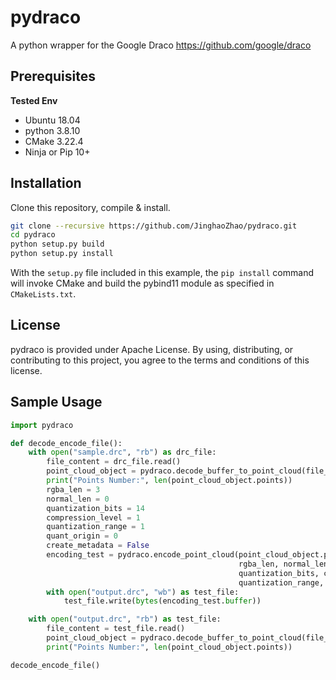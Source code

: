# pydraco

A python wrapper for the Google Draco https://github.com/google/draco

## Prerequisites

**Tested Env**

* Ubuntu 18.04
* python 3.8.10
* CMake 3.22.4
* Ninja or Pip 10+


## Installation

Clone this repository, compile & install.

```bash
git clone --recursive https://github.com/JinghaoZhao/pydraco.git
cd pydraco
python setup.py build
python setup.py install
```

With the `setup.py` file included in this example, the `pip install` command will
invoke CMake and build the pybind11 module as specified in `CMakeLists.txt`.


## License

pydraco is provided under Apache License. By using, distributing, or contributing to this project, you agree to the
terms and conditions of this license.


## Sample Usage

```python
import pydraco

def decode_encode_file():
    with open("sample.drc", "rb") as drc_file:
        file_content = drc_file.read()
        point_cloud_object = pydraco.decode_buffer_to_point_cloud(file_content, len(file_content))
        print("Points Number:", len(point_cloud_object.points))
        rgba_len = 3
        normal_len = 0
        quantization_bits = 14
        compression_level = 1
        quantization_range = 1
        quant_origin = 0
        create_metadata = False
        encoding_test = pydraco.encode_point_cloud(point_cloud_object.points, point_cloud_object.rgba, point_cloud_object.normal,
                                                   rgba_len, normal_len,
                                                   quantization_bits, compression_level,
                                                   quantization_range, quant_origin, create_metadata)
        with open("output.drc", "wb") as test_file:
            test_file.write(bytes(encoding_test.buffer))

    with open("output.drc", "rb") as test_file:
        file_content = test_file.read()
        point_cloud_object = pydraco.decode_buffer_to_point_cloud(file_content, len(file_content))
        print("Points Number:", len(point_cloud_object.points))

decode_encode_file()
```

[`cibuildwheel`]:          https://cibuildwheel.readthedocs.io
[FAQ]: http://pybind11.rtfd.io/en/latest/faq.html#working-with-ancient-visual-studio-2009-builds-on-windows
[vs2015_runtime]: https://www.microsoft.com/en-us/download/details.aspx?id=48145
[scikit-build]: https://scikit-build.readthedocs.io/en/latest/
